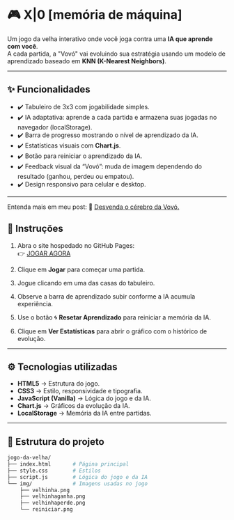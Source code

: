 # 🎮 X|0 [memória de máquina]

Um jogo da velha interativo onde você joga contra uma **IA que aprende com você**.  
A cada partida, a "Vovó" vai evoluindo sua estratégia usando um modelo de aprendizado baseado em **KNN (K-Nearest Neighbors)**.

---

## ✨ Funcionalidades
- ✔️ Tabuleiro de 3x3 com jogabilidade simples.  
- ✔️ IA adaptativa: aprende a cada partida e armazena suas jogadas no navegador (localStorage).  
- ✔️ Barra de progresso mostrando o nível de aprendizado da IA.  
- ✔️ Estatísticas visuais com **Chart.js**.  
- ✔️ Botão para reiniciar o aprendizado da IA.  
- ✔️ Feedback visual da “Vovó”: muda de imagem dependendo do resultado (ganhou, perdeu ou empatou).  
- ✔️ Design responsivo para celular e desktop.  

---

Entenda mais em meu post: 👵 [Desvenda o cérebro da Vovó.](https://www.instagram.com/p/DMkhWKhOI3B/?utm_source=ig_web_copy_link&igsh=MWd6eXIxZGw1d29mZA==)  

## 📄 Instruções
1. Abra o site hospedado no GitHub Pages:  
   👉 [JOGAR AGORA](https://jadeprog.github.io/site/jogodavelha.html)

2. Clique em **Jogar** para começar uma partida.  
3. Jogue clicando em uma das casas do tabuleiro.  
4. Observe a barra de aprendizado subir conforme a IA acumula experiência.  
5. Use o botão 🌀 **Resetar Aprendizado** para reiniciar a memória da IA.  
6. Clique em **Ver Estatísticas** para abrir o gráfico com o histórico de evolução.  

---

## ⚙️ Tecnologias utilizadas
- **HTML5** → Estrutura do jogo.  
- **CSS3** → Estilo, responsividade e tipografia.  
- **JavaScript (Vanilla)** → Lógica do jogo e da IA.  
- **Chart.js** → Gráficos da evolução da IA.  
- **LocalStorage** → Memória da IA entre partidas.  

---

## 📂 Estrutura do projeto
```bash
jogo-da-velha/
├── index.html       # Página principal
├── style.css        # Estilos
├── script.js        # Lógica do jogo e da IA
└── img/             # Imagens usadas no jogo
    ├── velhinha.png
    ├── velhinhaganha.png
    ├── velhinhaperde.png
    └── reiniciar.png
